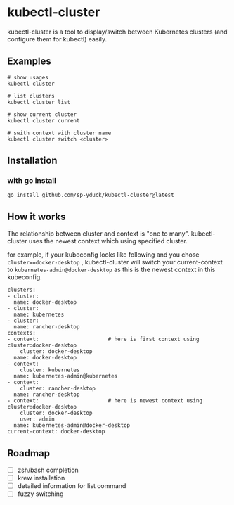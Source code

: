 # kubectl-cluster
kubectl-cluster is a tool to display/switch between Kubernetes clusters (and configure them for kubectl) easily.

## Examples
```
# show usages
kubectl cluster

# list clusters
kubectl cluster list

# show current cluster
kubectl cluster current

# swith context with cluster name
kubectl cluster switch <cluster>
```

## Installation
### with go install
```
go install github.com/sp-yduck/kubectl-cluster@latest
```

## How it works
The relationship between cluster and context is "one to many". kubectl-cluster uses the newest context which using specified cluster.

for example, if your kubeconfig looks like following and you chose `cluster==docker-desktop` , kubectl-cluster will switch your current-context to `kubernetes-admin@docker-desktop` as this is the newest context in this kubeconfig.
```
clusters:
- cluster:
  name: docker-desktop
- cluster:
  name: kubernetes
- cluster:
  name: rancher-desktop
contexts:
- context:                      # here is first context using cluster:docker-desktop
    cluster: docker-desktop
  name: docker-desktop
- context:
    cluster: kubernetes
  name: kubernetes-admin@kubernetes
- context:
    cluster: rancher-desktop
  name: rancher-desktop
- context:                      # here is newest context using cluster:docker-desktop
    cluster: docker-desktop
    user: admin
  name: kubernetes-admin@docker-desktop
current-context: docker-desktop
```

## Roadmap
- [ ] zsh/bash completion
- [ ] krew installation
- [ ] detailed information for list command
- [ ] fuzzy switching
